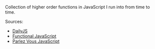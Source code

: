 Collection of higher order functions in JavaScript I run into from time to time.


Sources:

* [DailyJS](http://dailyjs.com/2012/09/14/functional-programming/)
* [Functional JavaScript](http://osteele.com/sources/javascript/functional/)
* [Parlez Vous JavaScript](https://speakerdeck.com/anguscroll/parlez-vous-javascript)
